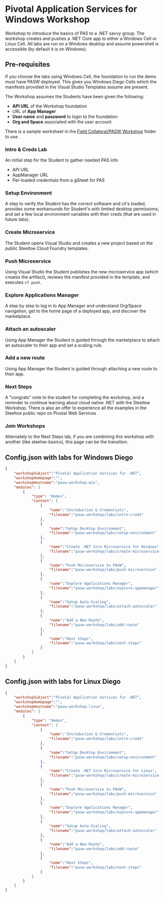 # Pivotal Application Services for Windows Workshop 

Workshop to introduce the basics of PAS to a .NET savvy group. The workshop creates and pushes a .NET Core app to either a Windows Cell or Linux Cell. All labs are run on a Windows desktop and assume powershell is accessible (by default it is on Windows).

## Pre-requisites

If you choose the labs using Windows Cell, the foundation to run the demo must have PASW deployed. This gives you Windows Diego Cells which the manifests provided in the Visual Studio Templates assume are present.

The Workshop assumes the Students have been given the following:
 - **API URL** of the Workshop foundation
 - URL of **App Manager**
 - **User name** and **password** to login to the foundation
 - **Org and Space** associated with the user account

There is a sample worksheet in the [Field Collateral/PASW Workshop](https://drive.google.com/open?id=1ajWGLFQ2aE0Ta7iN3hF0jGwDp73VZt9P) folder to use.

### Intro & Creds Lab

An initial step for the Student to gather needed PAS info
 - API URL
 - AppManager URL
 - Per-loaded credentials from a gSheet for PAS

### Setup Environment

A step to verify the Student has the correct software and cli's loaded, provides some workarounds for Student's with limited desktop permissions, and set a few local environment variables with their creds (that are used in future labs).

### Create Microservice

The Student opens Visual Studio and creates a new project based on the public Steeltoe Cloud Foundry templates.

### Push Microservice

Using Visual Studio the Student publishes the new microservice app (which creates the artifact), reviews the manifest provided in the template, and executes `cf push`.

### Explore Applications Manager

A step by step to log in to App Manager and understand Org/Space navigation, get to the home page of a deployed app, and discover the marketplace.

### Attach an autoscaler

Using App Manager the Student is guided through the marketplace to attach an autoscaler to their app and set a scaling rule.

### Add a new route

Using App Manager the Student is guided through attaching a new route to their app.

### Next Steps

A "congrats" note to the student for completing the workshop, and a reminder to continue learning about cloud native .NET with the Steeltoe Workshop. There is also an offer to experience all the examples in the Steeltoe public repo on Pivotal Web Services

### Join Workshops

Alternately to the Next Steps lab, if you are combining this workshop with another (like steeloe-basics), this page can be the transition.

## Config.json with labs for Windows Diego
```json
{
	"workshopSubject":"Pivotal Application Services for .NET",
	"workshopHomepage":"",
	"workshopHostname":"pasw-workshop-win",
	"modules": [
		{
			"type": "demos",
			"content": [
				{
					"name":"Introduction & Credentials",
					"filename":"pasw-workshop/labs/intro-creds"
				},
				{
					"name":"Setup Desktop Environment",
					"filename":"pasw-workshop/labs/setup-environment"
				},
				{
					"name":"Create .NET Core Microservice for Windows",
					"filename":"pasw-workshop/labs/create-microservice-win"
				},
				{
					"name":"Push Microservice to PASW",
					"filename":"pasw-workshop/labs/push-microservice"
				},
				{
					"name":"Explore Applications Manager",
					"filename":"pasw-workshop/labs/explore-appmanager"
				},
				{
					"name":"Setup Auto-Scaling",
					"filename":"pasw-workshop/labs/attach-autoscaler"
				},
				{
					"name":"Add a New Route",
					"filename":"pasw-workshop/labs/add-route"
				},
				{
					"name":"Next Steps",
					"filename":"pasw-workshop/labs/next-steps"
				}
			]
		}
	]
}
```

## Config.json with labs for Linux Diego
```json
{
	"workshopSubject":"Pivotal Application Services for .NET",
	"workshopHomepage":"",
	"workshopHostname":"pasw-workshop-linux",
	"modules": [
		{
			"type": "demos",
			"content": [
				{
					"name":"Introduction & Credentials",
					"filename":"pasw-workshop/labs/intro-creds"
				},
				{
					"name":"Setup Desktop Environment",
					"filename":"pasw-workshop/labs/setup-environment"
				},
				{
					"name":"Create .NET Core Microservice for Linux",
					"filename":"pasw-workshop/labs/create-microservice-linux"
				},
				{
					"name":"Push Microservice to PASW",
					"filename":"pasw-workshop/labs/push-microservice"
				},
				{
					"name":"Explore Applications Manager",
					"filename":"pasw-workshop/labs/explore-appmanager"
				},
				{
					"name":"Setup Auto-Scaling",
					"filename":"pasw-workshop/labs/attach-autoscaler"
				},
				{
					"name":"Add a New Route",
					"filename":"pasw-workshop/labs/add-route"
				},
				{
					"name":"Next Steps",
					"filename":"pasw-workshop/labs/next-steps"
				}
			]
		}
	]
}
```